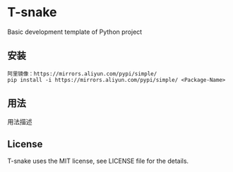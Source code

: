 # T-snake

Basic development template of Python project

## 安装

```
阿里镜像：https://mirrors.aliyun.com/pypi/simple/
pip install -i https://mirrors.aliyun.com/pypi/simple/ <Package-Name>
```

## 用法

用法描述

## License

T-snake uses the MIT license, see LICENSE file for the details.
